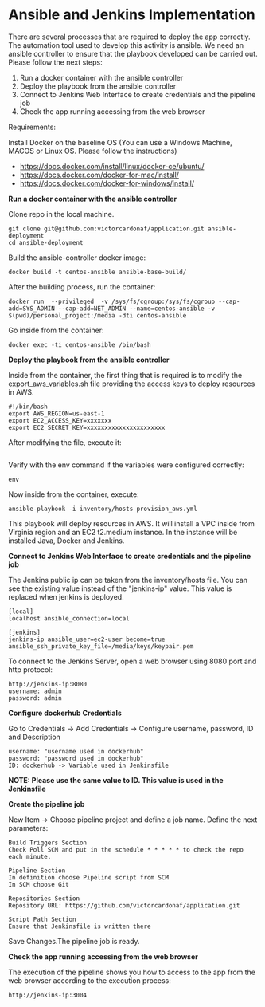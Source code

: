 
# Ansible and Jenkins Implementation

There are several processes that are required to deploy the app correctly. The automation tool used to develop this activity is ansible. We need an ansible controller to ensure that the playbook developed can be carried out. Please follow the next steps:

1. Run a docker container with the ansible controller
2. Deploy the playbook from the ansible controller
3. Connect to Jenkins Web Interface to create credentials and the pipeline job
4. Check the app running accessing from the web browser

Requirements:

Install Docker on the baseline OS (You can use a Windows Machine, MACOS or Linux OS. Please follow the instructions)
- https://docs.docker.com/install/linux/docker-ce/ubuntu/
- https://docs.docker.com/docker-for-mac/install/
- https://docs.docker.com/docker-for-windows/install/

**Run a docker container with the ansible controller**

Clone repo in the local machine.
```
git clone git@github.com:victorcardonaf/application.git ansible-deployment
cd ansible-deployment
```
Build the ansible-controller docker image:
```
docker build -t centos-ansible ansible-base-build/
```
After the building process, run the container:
```
docker run  --privileged  -v /sys/fs/cgroup:/sys/fs/cgroup --cap-add=SYS_ADMIN --cap-add=NET_ADMIN --name=centos-ansible -v $(pwd)/personal_project:/media -dti centos-ansible
```
Go inside from the container:
```
docker exec -ti centos-ansible /bin/bash
```

**Deploy the playbook from the ansible controller**

Inside from the container, the first thing that is required is to modify the export_aws_variables.sh file providing the access keys to deploy resources in AWS.
```
#!/bin/bash
export AWS_REGION=us-east-1
export EC2_ACCESS_KEY=xxxxxxx
export EC2_SECRET_KEY=xxxxxxxxxxxxxxxxxxxxxx
```

After modifying the file, execute it:
``` ./export_aws_variables.sh
```
Verify with the env command if the variables were configured correctly:
```
env
```
Now inside from the container, execute:
```
ansible-playbook -i inventory/hosts provision_aws.yml
```

This playbook will deploy resources in AWS. It will install a VPC inside from Virginia region and an EC2 t2.medium instance. In the instance will be installed Java, Docker and Jenkins. 


**Connect to Jenkins Web Interface to create credentials and the pipeline job**

The Jenkins public ip can be taken from the inventory/hosts file. You can see the existing value instead of the "jenkins-ip" value. This value is replaced when jenkins is deployed. 
```
[local]
localhost ansible_connection=local

[jenkins]
jenkins-ip ansible_user=ec2-user become=true ansible_ssh_private_key_file=/media/keys/keypair.pem
```
To connect to the Jenkins Server, open a web browser using 8080 port and http protocol:
```
http://jenkins-ip:8080
username: admin
password: admin
```

**Configure dockerhub Credentials**

Go to Credentials -> Add Credentials -> Configure username, password, ID and Description
```
username: "username used in dockerhub"
password: "password used in dockerhub"
ID: dockerhub -> Variable used in Jenkinsfile
```
**NOTE: Please use the same value to ID. This value is used in the Jenkinsfile**


**Create the pipeline job**

New Item -> Choose pipeline project and define a job name. Define the next parameters:

```
Build Triggers Section
Check Poll SCM and put in the schedule * * * * * to check the repo each minute.
```

```
Pipeline Section
In definition choose Pipeline script from SCM
In SCM choose Git
```

```
Repositories Section
Repository URL: https://github.com/victorcardonaf/application.git
```

```
Script Path Section
Ensure that Jenkinsfile is written there
```

Save Changes.The pipeline job is ready.

**Check the app running accessing from the web browser**

The execution of the pipeline shows you how to access to the app from the web browser according to the execution process:
```
http://jenkins-ip:3004
```


